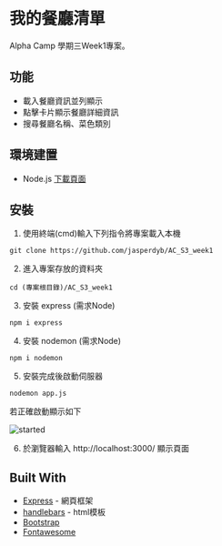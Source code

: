 # 我的餐廳清單

Alpha Camp 學期三Week1專案。

## 功能

- 載入餐廳資訊並列顯示
- 點擊卡片顯示餐廳詳細資訊
- 搜尋餐廳名稱、菜色類別

## 環境建置

- Node.js   [下載頁面](https://nodejs.org/en/download/)


## 安裝

1. 使用終端(cmd)輸入下列指令將專案載入本機


```
git clone https://github.com/jasperdyb/AC_S3_week1
```

2. 進入專案存放的資料夾

```
cd (專案根目錄)/AC_S3_week1
```

3. 安裝 express (需求Node)

```
npm i express
```

4. 安裝 nodemon (需求Node)

```
npm i nodemon
```

5. 安裝完成後啟動伺服器

```
nodemon app.js
```
若正確啟動顯示如下

![started](https://github.com/jasperdyb/AC_S3_week1/started.png)

6. 於瀏覽器輸入 http://localhost:3000/ 顯示頁面


## Built With

* [Express](https://expressjs.com/zh-tw/) - 網頁框架
* [handlebars](https://handlebarsjs.com/) - html模板
* [Bootstrap](https://getbootstrap.com/) 
* [Fontawesome](https://fontawesome.com/)





